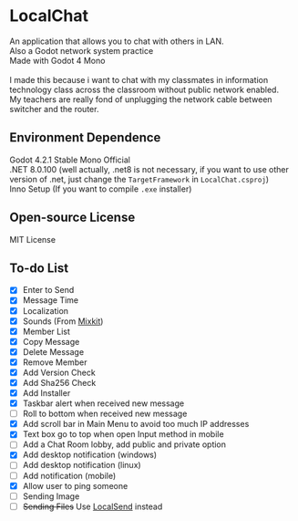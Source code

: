 # LocalChat
An application that allows you to chat with others in LAN.<br>
Also a Godot network system practice<br>
Made with Godot 4 Mono<br><br>
I made this because i want to chat with my classmates in information technology class across the classroom without public network enabled.<br>
My teachers are really fond of unplugging the network cable between switcher and the router.

## Environment Dependence
Godot 4.2.1 Stable Mono Official<br>
.NET 8.0.100 (well actually, .net8 is not necessary, if you want to use other version of .net, just change the `TargetFramework` in `LocalChat.csproj`)<br>
Inno Setup (If you want to compile ```.exe``` installer)

## Open-source License
MIT License

## To-do List
- [x] Enter to Send
- [x] Message Time
- [x] Localization
- [x] Sounds (From [Mixkit](https://mixkit.co))
- [x] Member List
- [x] Copy Message
- [x] Delete Message
- [x] Remove Member
- [x] Add Version Check
- [x] Add Sha256 Check
- [x] Add Installer
- [x] Taskbar alert when received new message
- [ ] Roll to bottom when received new message
- [x] Add scroll bar in Main Menu to avoid too much IP addresses
- [x] Text box go to top when open Input method in mobile
- [ ] Add a Chat Room lobby, add public and private option
- [x] Add desktop notification (windows)
- [ ] Add desktop notification (linux)
- [ ] Add notification (mobile)
- [x] Allow user to ping someone
- [ ] Sending Image
- [ ] ~~Sending Files~~ Use [LocalSend](https://localsend.org) instead